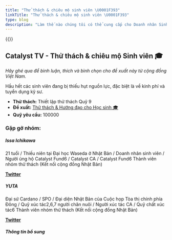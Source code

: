 ```yaml
---
title: "Thử thách & chiêu mộ sinh viên \U0001F393"
linkTitle: "Thử thách & chiêu mộ sinh viên \U0001F393"
type: blog
description: "Làm thế nào chúng tôi có thể cung cấp cho Doanh nhân Sinh viên một nơi để thu hút ý tưởng của họ với thế giới và cơ hội kết nối với các Kỹ sư?"
---
```


{{<youtube A44Dg2rvfyk>}}

## Catalyst TV - Thử thách &amp; chiêu mộ Sinh viên 🎓

*Hãy ghé qua để bình luận, thích và bình chọn cho đề xuất này từ cộng đồng Việt Nam.*

Hầu hết các sinh viên đang bị thiếu hụt nguồn lực, đặc biệt là về kinh phí và tuyển dụng kỹ sư.

- **Thử thách:** Thiết lập thử thách Quỹ 9
- **Đề xuất:** [Thử thách &amp; Hướng đạo cho Học sinh 🎓](https://cardano.ideascale.com/c/idea/399737)
- **Quỹ yêu cầu:** 100000

### Gặp gỡ nhóm:

##### **Issa Ichikawa**

21 tuổi / Thiếu niên tại Đại học Waseda ở Nhật Bản / Doanh nhân sinh viên / Người ủng hộ Catalyst Fund6 / Catalyst CA / Catalyst Fund6 Thành viên nhóm thử thách (Kết nối cộng đồng Nhật Bản)

[**Twitter**](https://twitter.com/Cardano_ISSA)

##### **YUTA**

Đại sứ Cardano / SPO / Đại diện Nhật Bản của Cuộc họp Tòa thị chính phía Đông / Quỹ xúc tác2,6,7 người chăn nuôi / Người xúc tác CA / Quỹ chất xúc tác6 Thành viên nhóm thử thách (Kết nối cộng đồng Nhật Bản)

[**Twitter**](https://twitter.com/yuta_cryptox)

##### Thông tin bổ sung
